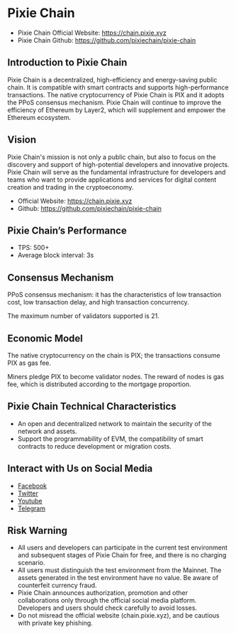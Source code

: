 # Pixie Chain

- Pixie Chain Official Website: https://chain.pixie.xyz
- Pixie Chain Github: https://github.com/pixiechain/pixie-chain

## Introduction to Pixie Chain
Pixie Chain is a decentralized, high-efficiency and energy-saving public chain. It is compatible with smart contracts and supports high-performance transactions. The native cryptocurrency of Pixie Chain is PIX and it adopts the PPoS consensus mechanism. Pixie Chain will continue to improve the efficiency of Ethereum by Layer2, which will supplement and empower the Ethereum ecosystem.

## Vision
Pixie Chain's mission is not only a public chain, but also to focus on the discovery and support of high-potential developers and innovative projects. Pixie Chain will serve as the fundamental infrastructure for developers and teams who want to provide applications and services for digital content creation and trading in the cryptoeconomy.

- Official Website: <https://chain.pixie.xyz>
- Github: <https://github.com/pixiechain/pixie-chain>

## Pixie Chain’s Performance
- TPS: 500+
- Average block interval: 3s

## Consensus Mechanism
PPoS consensus mechanism: it has the characteristics of low transaction cost, low transaction delay, and high transaction concurrency.

The maximum number of validators supported is 21.

## Economic Model 
The native cryptocurrency on the chain is PIX; the transactions consume PIX as gas fee.

Miners pledge PIX to become validator nodes. The reward of nodes is gas fee, which is distributed according to the mortgage proportion. 

## Pixie Chain Technical Characteristics
- An open and decentralized network to maintain the security of the network and assets.
- Support the programmability of EVM, the compatibility of smart contracts to reduce development or migration costs.

## Interact with Us on Social Media
- [Facebook](https://www.facebook.com/Pixie-102062365542011)
- [Twitter](https://twitter.com/PixieApp)
- [Youtube](https://www.youtube.com/channel/UCDb6btQSzsGEGG_UtGDrTJQ)
- [Telegram](https://t.me/Pixiegroup)

## Risk Warning
- All users and developers can participate in the current test environment and subsequent stages of Pixie Chain for free, and there is no charging scenario.
- All users must distinguish the test environment from the Mainnet. The assets generated in the test environment have no value. Be aware of counterfeit currency fraud.
- Pixie Chain announces authorization, promotion and other collaborations only through the official social media platform. Developers and users should check carefully to avoid losses.
- Do not misread the official website (chain.pixie.xyz), and be cautious with private key phishing.
